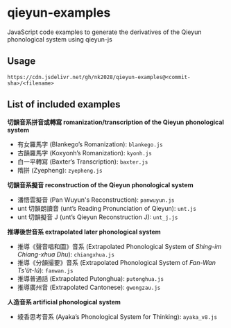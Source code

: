 # qieyun-examples

JavaScript code examples to generate the derivatives of the Qieyun phonological system using qieyun-js

## Usage

```
https://cdn.jsdelivr.net/gh/nk2028/qieyun-examples@<commit-sha>/<filename>
```

## List of included examples

**切韻音系拼音或轉寫 romanization/transcription of the Qieyun phonological system**

- 有女羅馬字 (Blankego’s Romanization): `blankego.js`
- 古韻羅馬字 (Koxyonh’s Romanization): `kyonh.js`
- 白一平轉寫 (Baxter’s Transcription): `baxter.js`
- 隋拼 (Zyepheng): `zyepheng.js`

**切韻音系擬音 reconstruction of the Qieyun phonological system**

- 潘悟雲擬音 (Pan Wuyun's Reconstruction): `panwuyun.js`
- unt 切韻朗讀音 (unt’s Reading Pronunciation of Qieyun): `unt.js`
- unt 切韻擬音 J (unt’s Qieyun Reconstruction J): `unt_j.js`

**推導後世音系 extrapolated later phonological system**

- 推導《聲音唱和圖》音系 (Extrapolated Phonological System of _Shing-im Chiang-xhua Dhu_): `chiangxhua.js`
- 推導《分韻撮要》音系 (Extrapolated Phonological System of _Fan-Wan Ts'üt-Iú_): `fanwan.js`
- 推導普通話 (Extrapolated Putonghua): `putonghua.js`
- 推導廣州音 (Extrapolated Cantonese): `gwongzau.js`

**人造音系 artificial phonological system**

- 綾香思考音系 (Ayaka’s Phonological System for Thinking): `ayaka_v8.js`
